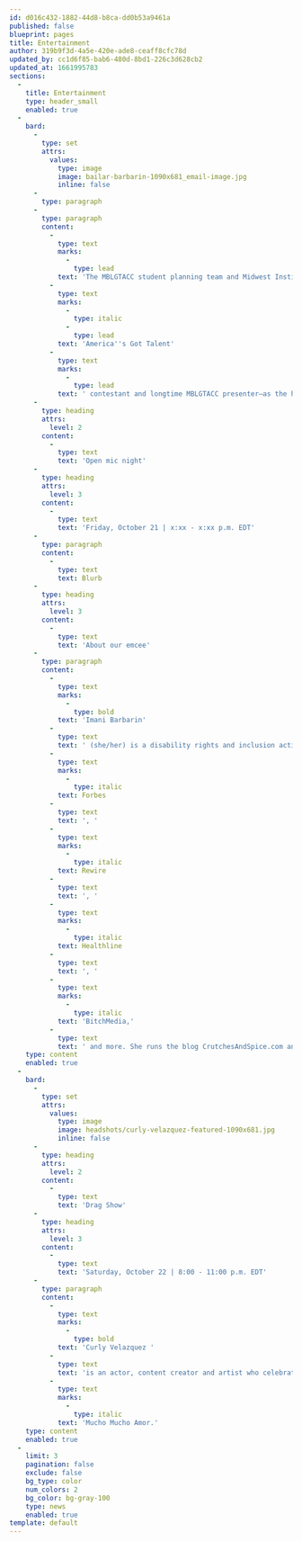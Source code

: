 ```yaml
---
id: d016c432-1882-44d8-b8ca-dd0b53a9461a
published: false
blueprint: pages
title: Entertainment
author: 319b9f3d-4a5e-420e-ade8-ceaff8cfc78d
updated_by: cc1d6f85-bab6-480d-8bd1-226c3d628cb2
updated_at: 1661995783
sections:
  -
    title: Entertainment
    type: header_small
    enabled: true
  -
    bard:
      -
        type: set
        attrs:
          values:
            type: image
            image: bailar-barbarin-1090x681_email-image.jpg
            inline: false
      -
        type: paragraph
      -
        type: paragraph
        content:
          -
            type: text
            marks:
              -
                type: lead
            text: 'The MBLGTACC student planning team and Midwest Institute for Sexuality and Gender Diversity are thrilled to welcome Hayden Kristal—'
          -
            type: text
            marks:
              -
                type: italic
              -
                type: lead
            text: 'America''s Got Talent'
          -
            type: text
            marks:
              -
                type: lead
            text: ' contestant and longtime MBLGTACC presenter—as the host and emcee of our open mic night.'
      -
        type: heading
        attrs:
          level: 2
        content:
          -
            type: text
            text: 'Open mic night'
      -
        type: heading
        attrs:
          level: 3
        content:
          -
            type: text
            text: 'Friday, October 21 | x:xx - x:xx p.m. EDT'
      -
        type: paragraph
        content:
          -
            type: text
            text: Blurb
      -
        type: heading
        attrs:
          level: 3
        content:
          -
            type: text
            text: 'About our emcee'
      -
        type: paragraph
        content:
          -
            type: text
            marks:
              -
                type: bold
            text: 'Imani Barbarin'
          -
            type: text
            text: ' (she/her) is a disability rights and inclusion activist and speaker who uses her voice and social media platforms to create conversations engaging the disability community. Born with cerebral palsy, Imani often writes and uses her platform to speak from the perspective of a disabled black woman. In the last few years she has created over a dozen trending hashtags that allow disabled folk the opportunity to have their perspectives heard while forcing the world to take notice. #PatientsAreNotFaking, #ThingsDisabledPeopleKnow, #AbledsAreWeird and others each provide a window into disabled life while forming community. Imani is from the Philadelphia area and holds a master’s in global communications from the American University of Paris, her published works include those in '
          -
            type: text
            marks:
              -
                type: italic
            text: Forbes
          -
            type: text
            text: ', '
          -
            type: text
            marks:
              -
                type: italic
            text: Rewire
          -
            type: text
            text: ', '
          -
            type: text
            marks:
              -
                type: italic
            text: Healthline
          -
            type: text
            text: ', '
          -
            type: text
            marks:
              -
                type: italic
            text: 'BitchMedia,'
          -
            type: text
            text: ' and more. She runs the blog CrutchesAndSpice.com and a podcast of the same name. She currently serves as the communications director for a nonproﬁt in Pennsylvania.'
    type: content
    enabled: true
  -
    bard:
      -
        type: set
        attrs:
          values:
            type: image
            image: headshots/curly-velazquez-featured-1090x681.jpg
            inline: false
      -
        type: heading
        attrs:
          level: 2
        content:
          -
            type: text
            text: 'Drag Show'
      -
        type: heading
        attrs:
          level: 3
        content:
          -
            type: text
            text: 'Saturday, October 22 | 8:00 - 11:00 p.m. EDT'
      -
        type: paragraph
        content:
          -
            type: text
            marks:
              -
                type: bold
            text: 'Curly Velazquez '
          -
            type: text
            text: 'is an actor, content creator and artist who celebrates all things Latinx and beautiful. He began his career in fashion working for celebrity photographer David LaChappelle, and design icon Jeremy Scott before starting his own line. By the age of 25, he was celebrated as one of the “IT” designers in LA by H&M and directed a music video for Interscope records. Curly produces and appears in BuzzFeed’s Latinx division: Pero Like. You can also see Curly on Starz’s VIDA (seasons 2 and 3) and Netflix’s documentary, '
          -
            type: text
            marks:
              -
                type: italic
            text: 'Mucho Mucho Amor.'
    type: content
    enabled: true
  -
    limit: 3
    pagination: false
    exclude: false
    bg_type: color
    num_colors: 2
    bg_color: bg-gray-100
    type: news
    enabled: true
template: default
---
```

